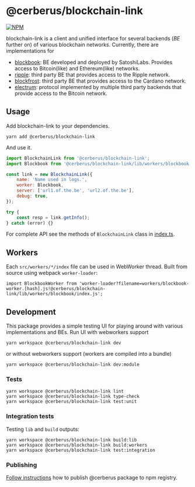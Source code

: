 # @cerberus/blockchain-link

[![NPM](https://img.shields.io/npm/v/@cerberus/blockchain-link.svg)](https://www.npmjs.org/package/@cerberus/blockchain-link)

blockchain-link is a client and unified interface for several backends (_BE_ further on) of various blockchain networks. Currently, there are implementations for

-   [blockbook](https://github.com/Cerberus-Wallet/blockbook): BE developed and deployed by SatoshiLabs. Provides access to Bitcoin(like) and Ethereum(like) networks.
-   [ripple](https://xrpl.org/): third party BE that provides access to the Ripple network.
-   [blockfrost](https://blockfrost.io): third party BE that provides access to the Cardano network.
-   [electrum](https://electrumx-spesmilo.readthedocs.io/en/latest/): protocol implemented by multiple third party backends that provide access to the Bitcoin network.

## Usage

Add blockchain-link to your dependencies.

```shell
yarn add @cerberus/blockchain-link
```

And use it.

```javascript
import BlockchainLink from '@cerberus/blockchain-link';
import Blockbook from '@cerberus/blockchain-link/lib/workers/blockbook';

const link = new BlockchainLink({
    name: 'Name used in logs.',
    worker: Blockbook,
    server: ['url1.of.the.be', 'url2.of.the.be'],
    debug: true,
});

try {
    const resp = link.getInfo();
} catch (error) {}
```

For complete API see the methods of `BlockchainLink` class in [index.ts](./src/index.ts).

## Workers

Each `src/workers/*/index` file can be used in WebWorker thread.
Built from source using webpack `worker-loader`:

```
import BlockbookWorker from 'worker-loader?filename=workers/blockbook-worker.[hash].js!@cerberus/blockchain-link/lib/workers/blockbook/index.js';
```

## Development

This package provides a simple testing UI for playing around with various implementations and BEs.
Run UI with webworkers support

```shell
yarn workspace @cerberus/blockchain-link dev
```

or without webworkers support (workers are compiled into a bundle)

```shell
yarn workspace @cerberus/blockchain-link dev:module
```

### Tests

```
yarn workspace @cerberus/blockchain-link lint
yarn workspace @cerberus/blockchain-link type-check
yarn workspace @cerberus/blockchain-link test:unit
```

### Integration tests

Testing `lib` and `build` outputs:

```
yarn workspace @cerberus/blockchain-link build:lib
yarn workspace @cerberus/blockchain-link build:workers
yarn workspace @cerberus/blockchain-link test:integration
```

### Publishing

[Follow instructions](../../docs/releases/npm-packages.md) how to publish @cerberus package to npm registry.
